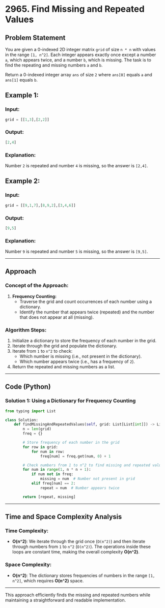 # 2965. Find Missing and Repeated Values

## Problem Statement
You are given a 0-indexed 2D integer matrix `grid` of size `n * n` with values in the range `[1, n^2]`. Each integer appears exactly once except a number `a`, which appears twice, and a number `b`, which is missing. The task is to find the repeating and missing numbers `a` and `b`.

Return a 0-indexed integer array `ans` of size `2` where `ans[0]` equals `a` and `ans[1]` equals `b`.

## Example 1:

### Input:
```python
grid = [[1,3],[2,2]]
```
### Output:
```python
[2,4]
```
### Explanation:
Number `2` is repeated and number `4` is missing, so the answer is `[2,4]`.

## Example 2:

### Input:
```python
grid = [[9,1,7],[8,9,2],[3,4,6]]
```
### Output:
```python
[9,5]
```
### Explanation:
Number `9` is repeated and number `5` is missing, so the answer is `[9,5]`.

---

## Approach

### **Concept of the Approach:**
1. **Frequency Counting:**
   - Traverse the grid and count occurrences of each number using a dictionary.
   - Identify the number that appears twice (repeated) and the number that does not appear at all (missing).

### **Algorithm Steps:**
1. Initialize a dictionary to store the frequency of each number in the grid.
2. Iterate through the grid and populate the dictionary.
3. Iterate from `1` to `n^2` to check:
   - Which number is missing (i.e., not present in the dictionary).
   - Which number appears twice (i.e., has a frequency of `2`).
4. Return the repeated and missing numbers as a list.

---

## **Code (Python)**

### Solution 1: Using a Dictionary for Frequency Counting

```python
from typing import List

class Solution:
    def findMissingAndRepeatedValues(self, grid: List[List[int]]) -> List[int]:
        n = len(grid)
        freq = {}

        # Store frequency of each number in the grid
        for row in grid:
            for num in row:
                freq[num] = freq.get(num, 0) + 1

        # Check numbers from 1 to n^2 to find missing and repeated values
        for num in range(1, n * n + 1):
            if num not in freq:
                missing = num  # Number not present in grid
            elif freq[num] == 2:
                repeat = num  # Number appears twice

        return [repeat, missing]
```

---

## **Time and Space Complexity Analysis**

### **Time Complexity:**
- **O(n^2)**: We iterate through the grid once (`O(n^2)`) and then iterate through numbers from `1` to `n^2` (`O(n^2)`). The operations inside these loops are constant time, making the overall complexity **O(n^2)**.

### **Space Complexity:**
- **O(n^2)**: The dictionary stores frequencies of numbers in the range `[1, n^2]`, which requires **O(n^2)** space.

---

This approach efficiently finds the missing and repeated numbers while maintaining a straightforward and readable implementation.

